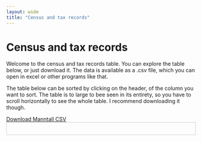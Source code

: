 ```yaml
---
layout: wide
title: "Census and tax records"
---
```


<h1>Census and tax records</h1>

<p>
  Welcome to the census and tax records table. You can explore the table below, or just download it. The data is available as a .csv file, which you can open in excel or other programs like that. 
  
   The table below can be sorted by clicking on the header, of the column you want to sort. The table is to large to bee seen in its entirety, so you have to scroll horizontally to see the whole table. I recommend downloading it though. 
</p>


<a href="{{ '/Sources_by_type/Manntall.csv' | relative_url }}" download class="download-btn">
  Download Manntall CSV
</a>



<!-- Main table container -->
<div id="table-container" style="overflow-x:auto; border:1px solid #ccc;">
  <!-- We start with an empty table. DataTables + JS will create headers. -->
  <table id="dynamic-table" class="display" style="width:100%;">
    <!-- No <thead> or <tbody> here, we’ll let DataTables handle it dynamically. -->
  </table>
</div>

<script>
// 1. On DOMContentLoaded, parse the CSV and build the table.
document.addEventListener('DOMContentLoaded', function() {
  // Path to your CSV (adjust if needed, or use relative_url if a Jekyll path)
  const csvUrl = "{{ '/Sources_by_type/Manntall.csv' | relative_url }}";

  console.log("Parsing CSV from", csvUrl);

  Papa.parse(csvUrl, {
    download: true,
    header: true,       // first row = headers
    skipEmptyLines: true,
    complete: function(results) {
      if (!results.data || results.data.length === 0) {
        console.warn("CSV parse returned 0 rows");
        return;
      }
      console.log("CSV parse found rows:", results.data.length);
      console.log("Sample row:", results.data[0]);
      console.log("Fields (headers):", results.meta.fields);

     // 2. Dynamically create DataTables column definitions from the CSV headers
const dynamicColumns = results.meta.fields.map(field => {
  // Basic column setup for each field
  let col = {
    title: field,
    data: field
  };

if (["Digitized_link", "Transcription_link", "Table_link", "Archival_portal_link"].includes(field)) {
  col.render = function(url) {
    if (!url || url.trim().toLowerCase() === 'x') {
  return `<span class="btn no-link"></i> No link</span>`;
}
    return `<a href="${url}" target="_blank" class="btn btn-sm btn-primary">Link</a>`;
  };
}

  return col;
});

// 3. Initialize DataTables with dynamic columns
const table = $('#dynamic-table').DataTable({
  data: results.data,       
  columns: dynamicColumns,  
  scrollX: true,            
  autoWidth: false,
  paging: false,
  searching: true,
  ordering: true,
  info: false,
  dom: 'frtip',
  initComplete: function() {
            console.log("DataTables initComplete. Rows:", this.api().rows().count());
            // Set placeholder text for global search input
            $('div.dataTables_filter input').attr('placeholder', 'Type here to search');
    
  }
});


    }
  });
});

</script>
